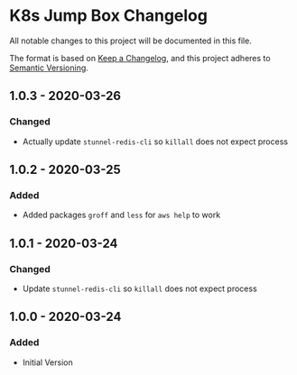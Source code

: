 # K8s Jump Box Changelog

All notable changes to this project will be documented in this file.

The format is based on [Keep a Changelog](https://keepachangelog.com/en/1.0.0/),
and this project adheres to [Semantic Versioning](https://semver.org/spec/v2.0.0.html).

<!-- ## [UNRELEASED]
### Added
### Changed
### Deprecated
### Removed -->

## 1.0.3 - 2020-03-26

### Changed

- Actually update `stunnel-redis-cli` so `killall` does not expect process

## 1.0.2 - 2020-03-25

### Added

- Added packages `groff` and `less` for `aws help` to work

## 1.0.1 - 2020-03-24

### Changed

- Update `stunnel-redis-cli` so `killall` does not expect process

## 1.0.0 - 2020-03-24

### Added

- Initial Version
